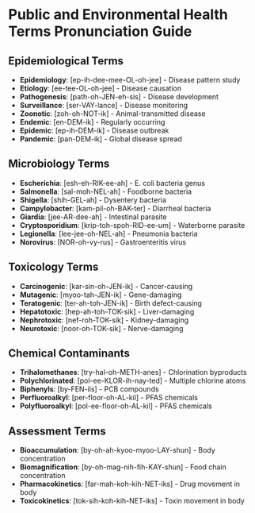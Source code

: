 # Public and Environmental Health Terms Pronunciation Guide

## Epidemiological Terms
- **Epidemiology**: [ep-ih-dee-mee-OL-oh-jee] - Disease pattern study
- **Etiology**: [ee-tee-OL-oh-jee] - Disease causation
- **Pathogenesis**: [path-oh-JEN-eh-sis] - Disease development
- **Surveillance**: [ser-VAY-lance] - Disease monitoring
- **Zoonotic**: [zoh-oh-NOT-ik] - Animal-transmitted disease
- **Endemic**: [en-DEM-ik] - Regularly occurring
- **Epidemic**: [ep-ih-DEM-ik] - Disease outbreak
- **Pandemic**: [pan-DEM-ik] - Global disease spread

## Microbiology Terms
- **Escherichia**: [esh-eh-RIK-ee-ah] - E. coli bacteria genus
- **Salmonella**: [sal-moh-NEL-ah] - Foodborne bacteria
- **Shigella**: [shih-GEL-ah] - Dysentery bacteria
- **Campylobacter**: [kam-pil-oh-BAK-ter] - Diarrheal bacteria
- **Giardia**: [jee-AR-dee-ah] - Intestinal parasite
- **Cryptosporidium**: [krip-toh-spoh-RID-ee-um] - Waterborne parasite
- **Legionella**: [lee-jee-oh-NEL-ah] - Pneumonia bacteria
- **Norovirus**: [NOR-oh-vy-rus] - Gastroenteritis virus

## Toxicology Terms
- **Carcinogenic**: [kar-sin-oh-JEN-ik] - Cancer-causing
- **Mutagenic**: [myoo-tah-JEN-ik] - Gene-damaging
- **Teratogenic**: [ter-ah-toh-JEN-ik] - Birth defect-causing
- **Hepatotoxic**: [hep-ah-toh-TOK-sik] - Liver-damaging
- **Nephrotoxic**: [nef-roh-TOK-sik] - Kidney-damaging
- **Neurotoxic**: [noor-oh-TOK-sik] - Nerve-damaging

## Chemical Contaminants
- **Trihalomethanes**: [try-hal-oh-METH-anes] - Chlorination byproducts
- **Polychlorinated**: [pol-ee-KLOR-ih-nay-ted] - Multiple chlorine atoms
- **Biphenyls**: [by-FEN-ils] - PCB compounds
- **Perfluoroalkyl**: [per-floor-oh-AL-kil] - PFAS chemicals
- **Polyfluoroalkyl**: [pol-ee-floor-oh-AL-kil] - PFAS chemicals

## Assessment Terms
- **Bioaccumulation**: [by-oh-ah-kyoo-myoo-LAY-shun] - Body concentration
- **Biomagnification**: [by-oh-mag-nih-fih-KAY-shun] - Food chain concentration
- **Pharmacokinetics**: [far-mah-koh-kih-NET-iks] - Drug movement in body
- **Toxicokinetics**: [tok-sih-koh-kih-NET-iks] - Toxin movement in body